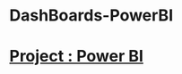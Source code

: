 # DashBoards-PowerBI

# [Project  : Power BI ](https://app.powerbi.com/view?r=eyJrIjoiZTcyMDBkZjUtYjQxMC00MDlhLTlmMDMtMzRmN2E5NjE4YmExIiwidCI6IjUzNWY2M2ZlLTQ2NmEtNGJhYS04N2U3LTk2NmU5YWUwM2I1NCJ9)

